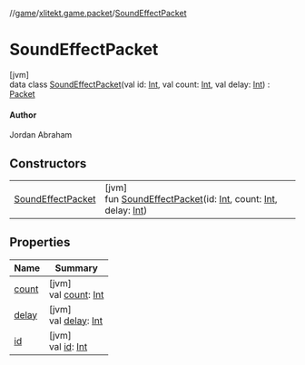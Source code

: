 //[game](../../../index.md)/[xlitekt.game.packet](../index.md)/[SoundEffectPacket](index.md)

# SoundEffectPacket

[jvm]\
data class [SoundEffectPacket](index.md)(val id: [Int](https://kotlinlang.org/api/latest/jvm/stdlib/kotlin/-int/index.html), val count: [Int](https://kotlinlang.org/api/latest/jvm/stdlib/kotlin/-int/index.html), val delay: [Int](https://kotlinlang.org/api/latest/jvm/stdlib/kotlin/-int/index.html)) : [Packet](../-packet/index.md)

#### Author

Jordan Abraham

## Constructors

| | |
|---|---|
| [SoundEffectPacket](-sound-effect-packet.md) | [jvm]<br>fun [SoundEffectPacket](-sound-effect-packet.md)(id: [Int](https://kotlinlang.org/api/latest/jvm/stdlib/kotlin/-int/index.html), count: [Int](https://kotlinlang.org/api/latest/jvm/stdlib/kotlin/-int/index.html), delay: [Int](https://kotlinlang.org/api/latest/jvm/stdlib/kotlin/-int/index.html)) |

## Properties

| Name | Summary |
|---|---|
| [count](count.md) | [jvm]<br>val [count](count.md): [Int](https://kotlinlang.org/api/latest/jvm/stdlib/kotlin/-int/index.html) |
| [delay](delay.md) | [jvm]<br>val [delay](delay.md): [Int](https://kotlinlang.org/api/latest/jvm/stdlib/kotlin/-int/index.html) |
| [id](id.md) | [jvm]<br>val [id](id.md): [Int](https://kotlinlang.org/api/latest/jvm/stdlib/kotlin/-int/index.html) |
